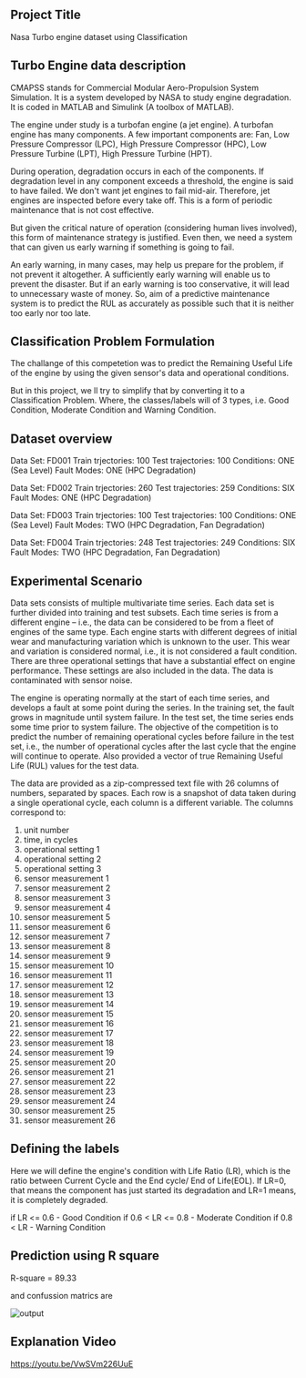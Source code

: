 ## Project Title
Nasa Turbo engine dataset using Classification

## Turbo Engine data description
CMAPSS stands for Commercial Modular Aero-Propulsion System Simulation. It is a system developed by NASA to study engine degradation. It is coded in MATLAB and Simulink (A toolbox of MATLAB).

The engine under study is a turbofan engine (a jet engine). A turbofan engine has many components. A few important components are: Fan, Low Pressure Compressor (LPC), High Pressure Compressor (HPC), Low Pressure Turbine (LPT), High Pressure Turbine (HPT).

During operation, degradation occurs in each of the components. If degradation level in any component exceeds a threshold, the engine is said to have failed. We don't want jet engines to fail mid-air. Therefore, jet engines are inspected before every take off. This is a form of periodic maintenance that is not cost effective.

But given the critical nature of operation (considering human lives involved), this form of maintenance strategy is justified. Even then, we need a system that can given us early warning if something is going to fail.

An early warning, in many cases, may help us prepare for the problem, if not prevent it altogether. A sufficiently early warning will enable us to prevent the disaster. But if an early warning is too conservative, it will lead to unnecessary waste of money. So, aim of a predictive maintenance system is to predict the RUL as accurately as possible such that it is neither too early nor too late.

## Classification Problem Formulation
The challange of this competetion was to predict the Remaining Useful Life of the engine by using the given sensor's data and operational conditions.

But in this project, we ll try to simplify that by converting it to a Classification Problem. Where, the classes/labels will of 3 types, i.e. Good Condition, Moderate Condition and Warning Condition.

## Dataset overview
Data Set: FD001
Train trjectories: 100
Test trajectories: 100
Conditions: ONE (Sea Level)
Fault Modes: ONE (HPC Degradation)

Data Set: FD002
Train trjectories: 260
Test trajectories: 259
Conditions: SIX 
Fault Modes: ONE (HPC Degradation)

Data Set: FD003
Train trjectories: 100
Test trajectories: 100
Conditions: ONE (Sea Level)
Fault Modes: TWO (HPC Degradation, Fan Degradation)

Data Set: FD004
Train trjectories: 248
Test trajectories: 249
Conditions: SIX 
Fault Modes: TWO (HPC Degradation, Fan Degradation)

## Experimental Scenario
Data sets consists of multiple multivariate time series. Each data set is further divided into training and test subsets. Each time series is from a different engine – i.e., the data can be considered to be from a fleet of engines of the same type. Each engine starts with different degrees of initial wear and manufacturing variation which is unknown to the user. This wear and variation is considered normal, i.e., it is not considered a fault condition. There are three operational settings that have a substantial effect on engine performance. These settings are also included in the data. The data is contaminated with sensor noise.

The engine is operating normally at the start of each time series, and develops a fault at some point during the series. In the training set, the fault grows in magnitude until system failure. In the test set, the time series ends some time prior to system failure. The objective of the competition is to predict the number of remaining operational cycles before failure in the test set, i.e., the number of operational cycles after the last cycle that the engine will continue to operate. Also provided a vector of true Remaining Useful Life (RUL) values for the test data.

The data are provided as a zip-compressed text file with 26 columns of numbers, separated by spaces. Each row is a snapshot of data taken during a single operational cycle, each column is a different variable. The columns correspond to:
1)	unit number
2)	time, in cycles
3)	operational setting 1
4)	operational setting 2
5)	operational setting 3
6)	sensor measurement  1
7)	sensor measurement  2
8)  sensor measurement  3
10)	sensor measurement  4
11)	sensor measurement  5
12)  sensor measurement  6
13)	sensor measurement  7
14)	sensor measurement  8
15)  sensor measurement  9
16)	sensor measurement  10
17)	sensor measurement  11
18)  sensor measurement  12
19)	sensor measurement  13
20)	sensor measurement  14
21)  sensor measurement  15
22)	sensor measurement  16
23)	sensor measurement  17
24)  sensor measurement  18
25)	sensor measurement  19
26)	sensor measurement  20
27)  sensor measurement  21
28)	sensor measurement  22
29)	sensor measurement  23
30)  sensor measurement  24
31)	sensor measurement  25
32)	sensor measurement  26

## Defining the labels
Here we will define the engine's condition with Life Ratio (LR), which is the ratio between Current Cycle and the End cycle/ End of Life(EOL). If LR=0, that means the component has just started its degradation and LR=1 means, it is completely degraded.

if LR <= 0.6 - Good Condition
if 0.6 < LR <= 0.8 - Moderate Condition
if 0.8 < LR - Warning Condition


## Prediction using R square
R-square = 89.33

and confussion matrics are


![output](https://user-images.githubusercontent.com/79400336/194772714-75d0d69f-a660-4c11-97c7-a3ce4b9fa1bc.png)


## Explanation Video

https://youtu.be/VwSVm226UuE
